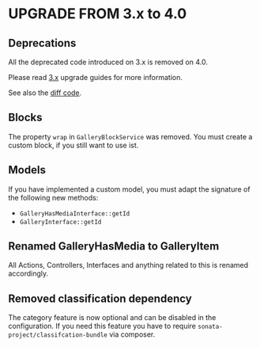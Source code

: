 UPGRADE FROM 3.x to 4.0
=======================

## Deprecations

All the deprecated code introduced on 3.x is removed on 4.0.

Please read [3.x](https://github.com/sonata-project/SonataMediaBundle/tree/3.x) upgrade guides for more information.

See also the [diff code](https://github.com/sonata-project/SonataMediaBundle/compare/3.x...4.0.0).

## Blocks

The property `wrap` in `GalleryBlockService` was removed. You must create a custom block, if you still want to use ist.

## Models
If you have implemented a custom model, you must adapt the signature of the following new methods:
 * `GalleryHasMediaInterface::getId`
 * `GalleryInterface::getId`
 
## Renamed GalleryHasMedia to GalleryItem

All Actions, Controllers, Interfaces and anything related to this is renamed accordingly.

## Removed classification dependency

The category feature is now optional and can be disabled in the configuration. 
If you need this feature you have to require `sonata-project/classifcation-bundle` via composer.
